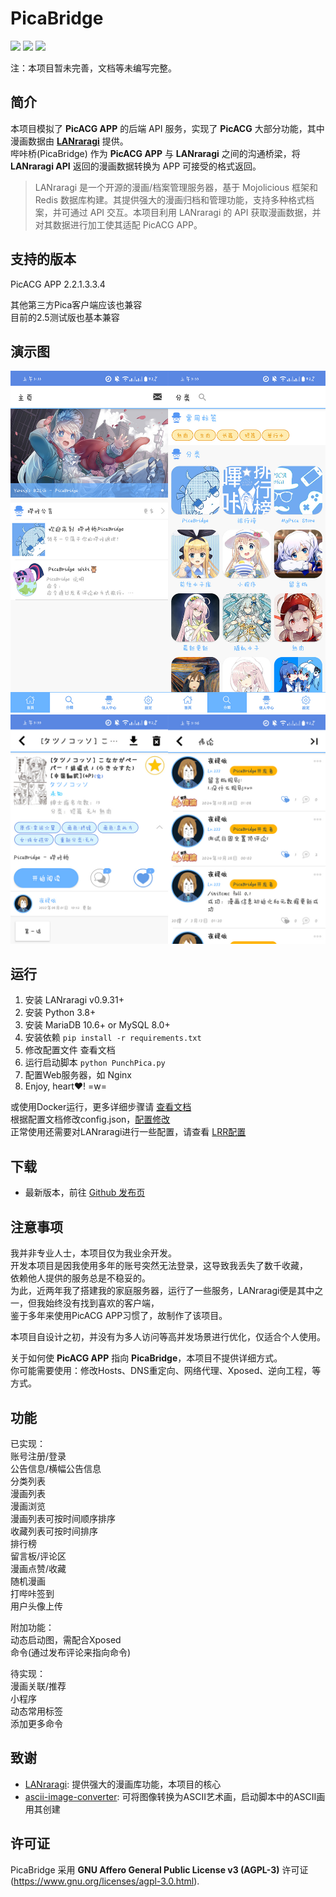 # PicaBridge
[<img src="https://img.shields.io/github/release/reiyy/picabridge.svg?label=latest%20release">](https://github.com/Reiyy/PicaBridge/releases/latest)
[<img src="https://img.shields.io/docker/pulls/yareiy/picabridge.svg">](https://hub.docker.com/r/yareiy/picabridge/)
[<img src="https://img.shields.io/github/downloads/reiyy/picabridge/total.svg">](https://github.com/Reiyy/PicaBridge/releases)

注：本项目暂未完善，文档等未编写完整。

## 简介 

本项目模拟了 **PicACG APP** 的后端 API 服务，实现了 **PicACG** 大部分功能，其中漫画数据由 **[LANraragi](https://github.com/Difegue/LANraragi)** 提供。  
哔咔桥(PicaBridge) 作为 **PicACG APP** 与 **LANraragi** 之间的沟通桥梁，将 **LANraragi API** 返回的漫画数据转换为 APP 可接受的格式返回。

> LANraragi 是一个开源的漫画/档案管理服务器，基于 Mojolicious 框架和 Redis 数据库构建。其提供强大的漫画归档和管理功能，支持多种格式档案，并可通过 API 交互。本项目利用 LANraragi 的 API 获取漫画数据，并对其数据进行加工使其适配 PicACG APP。

## 支持的版本

PicACG APP 2.2.1.3.3.4  

其他第三方Pica客户端应该也兼容  
目前的2.5测试版也基本兼容

## 演示图
![主页和分类页](/tools/Documentation/img/主页和分类页.jpg)
![漫画页和评论页](/tools/Documentation/img/漫画页和评论页.jpg)

## 运行

1. 安装 LANraragi v0.9.31+
2. 安装 Python 3.8+
3. 安装 MariaDB 10.6+ or MySQL 8.0+
4. 安装依赖 ```pip install -r requirements.txt ```
5. 修改配置文件 查看文档
6. 运行启动脚本 ```python PunchPica.py ```
7. 配置Web服务器，如 Nginx
8. Enjoy, heart❤️! =w=

或使用Docker运行，更多详细步骤请 [查看文档](/tools/Documentation/RunPicaBridge.md)  
根据配置文档修改config.json，[配置修改](/tools/Documentation/setconfig.md)  
正常使用还需要对LANraragi进行一些配置，请查看 [LRR配置](/tools/Documentation/lrrconfig.md)

## 下载

- 最新版本，前往 [Github 发布页](https://github.com/LSPosed/LSPosed/releases)

## 注意事项
我并非专业人士，本项目仅为我业余开发。  
开发本项目是因我使用多年的账号突然无法登录，这导致我丢失了数千收藏，  
依赖他人提供的服务总是不稳妥的。  
为此，近两年我了搭建我的家庭服务器，运行了一些服务，LANraragi便是其中之一，但我始终没有找到喜欢的客户端，  
鉴于多年来使用PicACG APP习惯了，故制作了该项目。

本项目自设计之初，并没有为多人访问等高并发场景进行优化，仅适合个人使用。

关于如何使 **PicACG APP** 指向 **PicaBridge**，本项目不提供详细方式。  
你可能需要使用：修改Hosts、DNS重定向、网络代理、Xposed、逆向工程，等方式。  

## 功能
已实现：  
账号注册/登录  
公告信息/横幅公告信息  
分类列表  
漫画列表  
漫画浏览  
漫画列表可按时间顺序排序  
收藏列表可按时间排序  
排行榜  
留言板/评论区  
漫画点赞/收藏  
随机漫画  
打哔咔签到  
用户头像上传

附加功能：  
动态启动图，需配合Xposed  
命令(通过发布评论来指向命令)

待实现：  
漫画关联/推荐  
小程序  
动态常用标签  
添加更多命令

## 致谢

- [LANraragi](https://github.com/Difegue/LANraragi): 提供强大的漫画库功能，本项目的核心
- [ascii-image-converter](https://github.com/TheZoraiz/ascii-image-converter): 可将图像转换为ASCII艺术画，启动脚本中的ASCII画用其创建

## 许可证

PicaBridge 采用 **GNU Affero General Public License v3 (AGPL-3)** 许可证 (https://www.gnu.org/licenses/agpl-3.0.html).